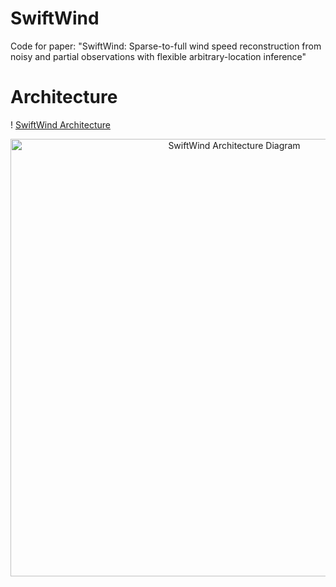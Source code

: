 # SwiftWind
Code for paper: "SwiftWind: Sparse-to-full wind speed reconstruction from noisy and partial observations with flexible arbitrary-location inference"
# Architecture
! [SwiftWind Architecture](model_architecture.png) 

<p align="center">
  <img src="https://raw.githubusercontent.com/huruishengtech/SwiftWind/blob/main/model_architecture.png" width="700" alt="SwiftWind Architecture Diagram">
</p>
